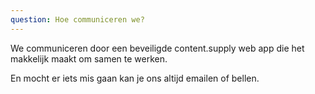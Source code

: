 ```yaml
---
question: Hoe communiceren we?
---
```

We communiceren door een beveiligde content.supply web app die het makkelijk maakt om samen te werken.

En mocht er iets mis gaan kan je ons altijd emailen of bellen.
